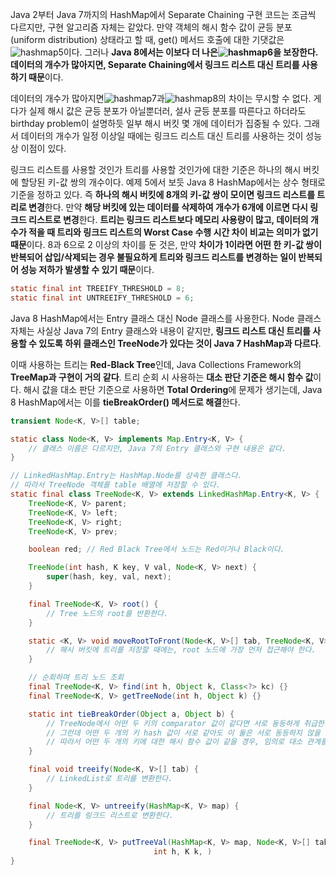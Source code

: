 Java 2부터 Java 7까지의 HashMap에서 Separate Chaining 구현 코드는 조금씩 다르지만, 구현 알고리즘 자체는 같았다. 만약 객체의 해시 함수 값이 균등 분포(uniform distribution) 상태라고 할 때, get() 메서드 호출에 대한 기댓값은![hashmap5](https://d2.naver.com/content/images/2015/06/helloworld-831311-5.png)이다. 그러나 **Java 8에서는 이보다 더 나은![hashmap6](https://d2.naver.com/content/images/2015/06/helloworld-831311-6.png)을 보장한다. 데이터의 개수가 많아지면, Separate Chaining에서 링크드 리스트 대신 트리를 사용하기 때문**이다.

데이터의 개수가 많아지면![hashmap7](https://d2.naver.com/content/images/2015/06/helloworld-831311-7.png)과![hashmap8](https://d2.naver.com/content/images/2015/06/helloworld-831311-8.png)의 차이는 무시할 수 없다. 게다가 실제 해시 값은 균등 분포가 아닐뿐더러, 설사 균등 분포를 따른다고 하더라도 birthday problem이 설명하듯 일부 해시 버킷 몇 개에 데이터가 집중될 수 있다. 그래서 데이터의 개수가 일정 이상일 때에는 링크드 리스트 대신 트리를 사용하는 것이 성능상 이점이 있다.

링크드 리스트를 사용할 것인가 트리를 사용할 것인가에 대한 기준은 하나의 해시 버킷에 할당된 키-값 쌍의 개수이다. 예제 5에서 보듯 Java 8 HashMap에서는 상수 형태로 기준을 정하고 있다. 즉 **하나의 해시 버킷에 8개의 키-값 쌍이 모이면 링크드 리스트를 트리로 변경**한다. 만약 **해당 버킷에 있는 데이터를 삭제하여 개수가 6개에 이르면 다시 링크드 리스트로 변경**한다. **트리는 링크드 리스트보다 메모리 사용량이 많고, 데이터의 개수가 적을 때 트리와 링크드 리스트의 Worst Case 수행 시간 차이 비교는 의미가 없기 때문**이다. 8과 6으로 2 이상의 차이를 둔 것은, 만약 **차이가 1이라면 어떤 한 키-값 쌍이 반복되어 삽입/삭제되는 경우 불필요하게 트리와 링크드 리스트를 변경하는 일이 반복되어 성능 저하가 발생할 수 있기 때문**이다.
```java
static final int TREEIFY_THRESHOLD = 8;
static final int UNTREEIFY_THRESHOLD = 6;
```
Java 8 HashMap에서는 Entry 클래스 대신 Node 클래스를 사용한다. Node 클래스 자체는 사실상 Java 7의 Entry 클래스와 내용이 같지만, **링크드 리스트 대신 트리를 사용할 수 있도록 하위 클래스인 TreeNode가 있다는 것이 Java 7 HashMap과 다르다**.

이때 사용하는 트리는 **Red-Black Tree**인데, Java Collections Framework의 **TreeMap과 구현이 거의 같다**. 트리 순회 시 사용하는 **대소 판단 기준은 해시 함수 값**이다. 해시 값을 대소 판단 기준으로 사용하면 **Total Ordering**에 문제가 생기는데, Java 8 HashMap에서는 이를 **tieBreakOrder() 메서드로 해결**한다.

```java
transient Node<K, V>[] table;

static class Node<K, V> implements Map.Entry<K, V> {
	// 클래스 이름은 다르지만, Java 7의 Entry 클래스와 구현 내용은 같다.
}

// LinkedHashMap.Entry는 HashMap.Node를 상속한 클래스다.
// 따라서 TreeNode 객체를 table 배열에 저장할 수 있다.
static final class TreeNode<K, V> extends LinkedHashMap.Entry<K, V> {
	TreeNode<K, V> parent;
	TreeNode<K, V> left;
	TreeNode<K, V> right;
	TreeNode<K, V> prev;

	boolean red; // Red Black Tree에서 노드는 Red이거나 Black이다.

	TreeNode(int hash, K key, V val, Node<K, V> next) {
		super(hash, key, val, next);
	}

	final TreeNode<K, V> root() {
		// Tree 노드의 root를 반환한다.
	}

	static <K, V> void moveRootToFront(Node<K, V>[] tab, TreeNode<K, V> root) {
		// 해시 버킷에 트리를 저장할 때에는, root 노드에 가장 먼저 접근해야 한다.
	}

	// 순회하며 트리 노드 조회
	final TreeNode<K, V> find(int h, Object k, Class<?> kc) {}
	final TreeNode<K, V> getTreeNode(int h, Object k) {}

	static int tieBreakOrder(Object a, Object b) {
		// TreeNode에서 어떤 두 키의 comparator 값이 같다면 서로 동등하게 취급한다.
		// 그런데 어떤 두 개의 키 hash 값이 서로 같아도 이 둘은 서로 동등하지 않을 수 있다.
		// 따라서 어떤 두 개의 키에 대한 해시 함수 값이 같을 경우, 임의로 대소 관계를 지정할 필요가 있는 경우가 있다.
	}

	final void treeify(Node<K, V>[] tab) {
		// LinkedList로 트리를 변환한다.
	}

	final Node<K, V> untreeify(HashMap<K, V> map) {
		// 트리를 링크드 리스트로 변환한다.
	}

	final TreeNode<K, V> putTreeVal(HashMap<K, V> map, Node<K, V>[] tab,
								int h, K k, )
}
```
